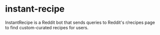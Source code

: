 # instant-recipe

InstantRecipe is a Reddit bot that sends queries to Reddit's r/recipes page to find custom-curated recipes for users. 

